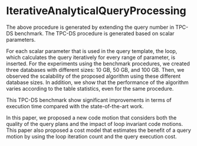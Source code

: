 # IterativeAnalyticalQueryProcessing
The above procedure is generated by extending the query number in TPC-DS benchmark. The TPC-DS procedure is generated based on scalar parameters.

For each scalar parameter that is used in the query template, the loop, which calculates the query iteratively for every range of parameter, is inserted. For the experiments using the benchmark procedures, we created three databases with different sizes: 10 GB, 50 GB, and 100 GB. Then, we observed the scalability of the proposed algorithm using these different database sizes. In addition, we show that the performance of the algorithm varies according to the table statistics, even for the same procedure.

This TPC-DS benchmark show significant improvements in terms of execution time compared with the state-of-the-art work.

In this paper, we proposed a new code motion that considers both the quality of the query plans and the impact of loop invariant code motions. This paper also proposed a cost model that estimates the benefit of a query motion by using the loop iteration count and the query execution cost.
